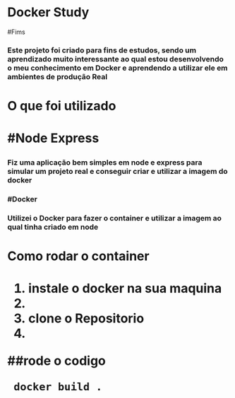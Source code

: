 <h1>Docker Study</h1>

#Fims 

<h3>Este projeto foi criado para fins de estudos,  sendo um aprendizado muito interessante ao qual estou desenvolvendo o meu conhecimento em Docker e
aprendendo a utilizar ele em ambientes de produção Real
<h3/>

<h1>O que foi utilizado<h1/>

#Node Express 

<h3>Fiz uma aplicação bem simples em node e express para simular um projeto real e conseguir criar e utilizar a imagem do docker<h3/>

#Docker 

<h3> Utilizei o Docker para fazer o container e utilizar a imagem ao qual tinha criado em node <h3/>

<h1>Como rodar o container <h1/>


<ol>
    <li>instale o docker na sua maquina <li/>      
    <li>clone o Repositorio<li/>
</ol>
  ##rode o codigo 
   
     docker build . 
    
